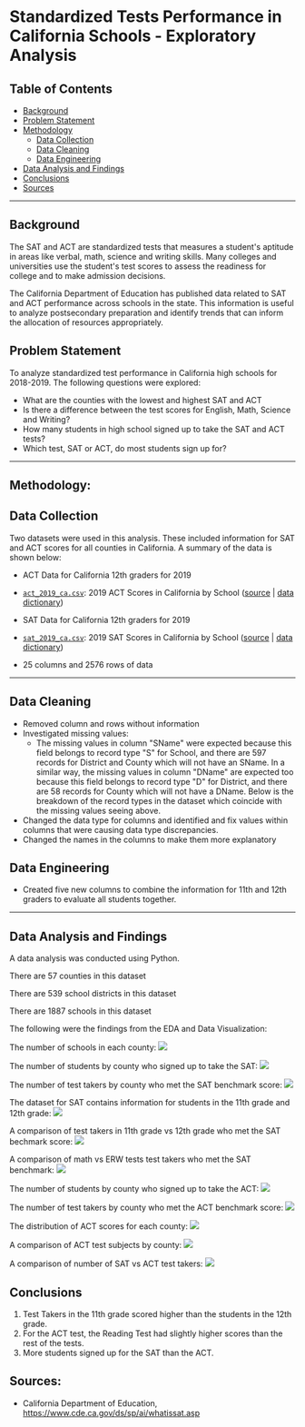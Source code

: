 # Standardized Tests Performance in California Schools - Exploratory Analysis

## Table of Contents

* [Background](#background)
* [Problem Statement](#problem-statement)
* [Methodology](#methodology)
    * [Data Collection](#data-collection)
    * [Data Cleaning](#data-cleaning)
    * [Data Engineering](#data-engineering)
* [Data Analysis and Findings](#data-analysis-and-findings)
* [Conclusions](#conclusions)
* [Sources](#sources)

---

## Background
The SAT and ACT are standardized tests that measures a student's aptitude in
areas like verbal, math, science and writing skills. Many colleges and
universities use the student's test scores to assess the readiness for college
and to make admission decisions.

The California Department of Education has published data related to SAT and ACT
performance across schools in the state. This information is useful to analyze
postsecondary preparation and identify trends that can inform the allocation of
resources appropriately.

## Problem Statement
To analyze standardized test performance in California high schools
for 2018-2019. The following questions were explored:
- What are the counties with the lowest and highest SAT and ACT
- Is there a difference between the test scores for English, Math, Science and
Writing?
- How many students in high school signed up to take the SAT and ACT tests?
- Which test, SAT or ACT, do most students sign up for?

---

## Methodology:

## Data Collection

Two datasets were used in this analysis. These included information for SAT and ACT scores for all counties in California. A summary of the data is shown below:

* ACT Data for California 12th graders for 2019
* [`act_2019_ca.csv`](./data/act_2019_ca.csv): 2019 ACT Scores in California by School ([source](https://www.cde.ca.gov/ds/sp/ai/) | [data dictionary](https://www.cde.ca.gov/ds/sp/ai/reclayoutact19.asp))

* SAT Data for California 12th graders for 2019
* [`sat_2019_ca.csv`](./data/sat_2019_ca.csv): 2019 SAT Scores in California by School ([source](https://www.cde.ca.gov/ds/sp/ai/) | [data dictionary](https://www.cde.ca.gov/ds/sp/ai/reclayoutsat19.asp))
* 25 columns and 2576 rows of data


---

## Data Cleaning
* Removed column and rows without information
* Investigated missing values:
    - The missing values in column "SName" were expected because this field belongs to record type "S" for School, and there are 597 records for District and County which will not have an SName. In a similar way, the missing values in column "DName" are expected too because this field belongs to record type "D" for District, and there are 58 records for County which will not have a DName. Below is the breakdown of the record types in the dataset which coincide with the missing values seeing above.
* Changed the data type for columns and identified and fix values within columns that were causing data type discrepancies.
* Changed the names in the columns to make them more explanatory

## Data Engineering
* Created five new columns to combine the information for 11th and 12th graders to evaluate all students together.

---



## Data Analysis and Findings

A data analysis was conducted using Python.

There are 57 counties in this dataset

There are 539 school districts in this dataset

There are 1887 schools in this dataset

The following were the findings from the EDA and Data Visualization:

The number of schools in each county:
![](images/Fig1_schools_per_county.png)

The number of students by county who signed up to take the SAT:
![](images/Fig2_tst_takers_per_county.png)

The number of test takers by county who met the SAT benchmark score:
![](images/Fig3_meet_benchmark_county.png)

The dataset for SAT contains information for students in the 11th grade and 12th grade:
![](images/Fig4_total_tst_takers.png)

A comparison of test takers in 11th grade vs 12th grade who met the SAT bechmark score:
![](images/Fig5_11_vs_12_grader_scores.png)

A comparison of math vs ERW tests test takers who met the SAT benchmark:
![](images/Fig6_math_vs_erw_scores.png)

The number of students by county who signed up to take the ACT:
![](images/Fig7_act_test_takers_by_county.png)

The number of test takers by county who met the ACT benchmark score:
![](images/Fig8_act_meet_benchmark_county.png)

The distribution of ACT scores for each county:
![](images/Fig9_act_distribution_scores.png)

A comparison of ACT test subjects by county:
![](images/Fig10_act_subject_scores.png)

A comparison of number of SAT vs ACT test takers:
![](images/Fig11_act_vs_sat_tst_takers.png)


## Conclusions
1. Test Takers in the 11th grade scored higher than the students in the 12th grade.
2. For the ACT test, the Reading Test had slightly higher scores than the rest of the tests.
3. More students signed up for the SAT than the ACT.

## Sources:
 * California Department of Education, https://www.cde.ca.gov/ds/sp/ai/whatissat.asp
